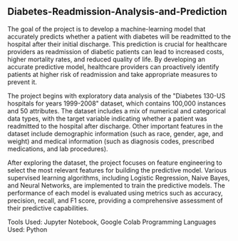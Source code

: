 ## Diabetes-Readmission-Analysis-and-Prediction

The goal of the project is to develop a machine-learning model that accurately predicts whether a patient with diabetes will be readmitted to the hospital after their initial discharge. This prediction is crucial for healthcare providers as readmission of diabetic patients can lead to increased costs, higher mortality rates, and reduced quality of life. By developing an accurate predictive model, healthcare providers can proactively identify patients at higher risk of readmission and take appropriate measures to prevent it.

The project begins with exploratory data analysis of the "Diabetes 130-US hospitals for years 1999-2008" dataset, which contains 100,000 instances and 50 attributes. The dataset includes a mix of numerical and categorical data types, with the target variable indicating whether a patient was readmitted to the hospital after discharge. Other important features in the dataset include demographic information (such as race, gender, age, and weight) and medical information (such as diagnosis codes, prescribed medications, and lab procedures).

After exploring the dataset, the project focuses on feature engineering to select the most relevant features for building the predictive model. Various supervised learning algorithms, including Logistic Regression, Naive Bayes, and Neural Networks, are implemented to train the predictive models. The performance of each model is evaluated using metrics such as accuracy, precision, recall, and F1 score, providing a comprehensive assessment of their predictive capabilities.

Tools Used: Jupyter Notebook, Google Colab
Programming Languages Used: Python
